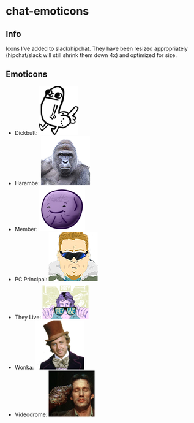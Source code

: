 # chat-emoticons

## Info

Icons I've added to slack/hipchat. They have been resized appropriately (hipchat/slack will still shrink them down 4x) and optimized for size.

## Emoticons
* Dickbutt: ![](https://raw.githubusercontent.com/tlrasor/chat-emoticons/master/images/dickbutt.png)
* Harambe: ![](https://raw.githubusercontent.com/tlrasor/chat-emoticons/master/images/harambe.png)
* Member: ![](https://raw.githubusercontent.com/tlrasor/chat-emoticons/master/images/member.png)
* PC Principal: ![](https://raw.githubusercontent.com/tlrasor/chat-emoticons/master/images/pc-principal.png)
* They Live: ![](https://raw.githubusercontent.com/tlrasor/chat-emoticons/master/images/theylive.gif)
* Wonka: ![](https://raw.githubusercontent.com/tlrasor/chat-emoticons/master/images/wonka.png)
* Videodrome: ![](https://raw.githubusercontent.com/tlrasor/chat-emoticons/master/images/videodrome.jpg)
